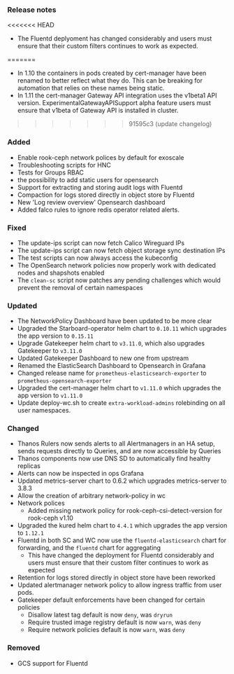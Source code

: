 ### Release notes
<<<<<<< HEAD

- The Fluentd deplyoment has changed considerably and users must ensure that their custom filters continues to work as expected.

=======
- In 1.10 the containers in pods created by cert-manager have been renamed to better reflect what they do. This can be breaking for automation that relies on these names being static.
- In 1.11 the cert-manager Gateway API integration uses the v1beta1 API version. ExperimentalGatewayAPISupport alpha feature users must ensure that v1beta of Gateway API is installed in cluster.
>>>>>>> 91595c3 (update changelog)
### Added

- Enable rook-ceph network polices by default for exoscale
- Troubleshooting scripts for HNC
- Tests for Groups RBAC
- the possibility to add static users for opensearch
- Support for extracting and storing audit logs with Fluentd
- Compaction for logs stored directly in object store by Fluentd
- New 'Log review overview' Opensearch dashboard
- Added falco rules to ignore redis operator related alerts.

### Fixed

- The update-ips script can now fetch Calico Wireguard IPs
- The update-ips script can now fetch object storage sync destination IPs
- The test scripts can now always access the kubeconfig
- The OpenSearch network policies now properly work with dedicated nodes and shapshots enabled
- The `clean-sc` script now patches any pending challenges which would prevent the removal of certain namespaces

### Updated

- The NetworkPolicy Dashboard have been updated to be more clear
- Upgraded the Starboard-operator helm chart to `0.10.11` which upgrades the app version to `0.15.11`
- Upgrade Gatekeeper helm chart to `v3.11.0`, which also upgrades Gatekeeper to `v3.11.0`
- Updated Gatekeeper Dashboard to new one from upstream
- Renamed the ElasticSearch Dashboard to Opensearch in Grafana
- Changed release name for `prometheus-elasticsearch-exporter` to `prometheus-opensearch-exporter`
- Upgraded the cert-manager helm chart to `v1.11.0` which upgrades the app version to `v1.11.0`
- Update deploy-wc.sh to create `extra-workload-admins` rolebinding on all user namespaces.

### Changed

- Thanos Rulers now sends alerts to all Alertmanagers in an HA setup, sends requests directly to Queries, and are now accessible by Queries
- Thanos components now use DNS SD to automatically find healthy replicas
- Alerts can now be inspected in ops Grafana
- Updated metrics-server chart to 0.6.2 which upgrades metrics-server to 3.8.3
- Allow the creation of arbitrary network-policy in wc
- Network polices
  - Added missing network policy for rook-ceph-csi-detect-version for rook-ceph v1.10
- Upgraded the kured helm chart to `4.4.1` which upgrades the app version to `1.12.1`
- Fluentd in both SC and WC now use the `fluentd-elasticsearch` chart for forwarding, and the `fluentd` chart for aggregating
  - This have changed the deployment for Fluentd considerably and users must ensure that their custom filter continues to work as expected
- Retention for logs stored directly in object store have been reworked
- Updated alertmanager network policy to allow ingress traffic from user pods.
- Gatekeeper default enforcements have been changed for certain policies
  - Disallow latest tag default is now `deny`, was `dryrun`
  - Require trusted image registry default is now `warn`, was `deny`
  - Require network policies default is now `warn`, was `deny`

### Removed

- GCS support for Fluentd
